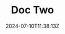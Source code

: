 ---
weight: 400
title: "Doc Two"
description: ""
icon: "article"
date: "2024-07-10T11:38:13Z"
lastmod: "2024-07-10T11:38:13Z"
draft: true
toc: true
---